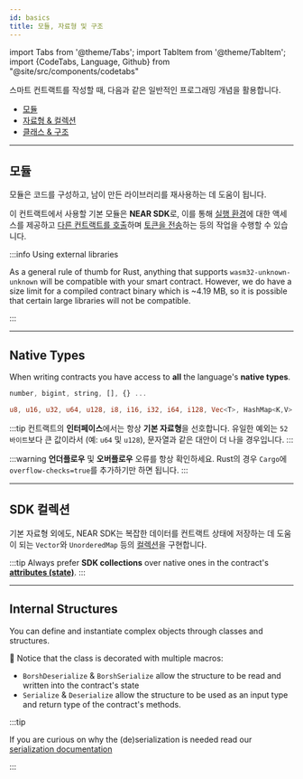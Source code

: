 ```yaml
---
id: basics
title: 모듈, 자료형 및 구조
---
```


import Tabs from '@theme/Tabs';
import TabItem from '@theme/TabItem';
import {CodeTabs, Language, Github} from "@site/src/components/codetabs"

스마트 컨트랙트를 작성할 때, 다음과 같은 일반적인 프로그래밍 개념을 활용합니다.

- [모듈](#modules)
- [자료형 & 컬렉션](#data-types)
- [클래스 & 구조](#classes--structures)

---

## 모듈

모듈은 코드를 구성하고, 남이 만든 라이브러리를 재사용하는 데 도움이 됩니다.

이 컨트랙트에서 사용할 기본 모듈은 **NEAR SDK**로, 이를 통해 [실행 환경](./environment/environment.md)에 대한 액세스를 제공하고 [다른 컨트랙트를 호출](./crosscontract.md)하며 [토큰을 전송](./actions.md)하는 등의 작업을 수행할 수 있습니다.

<CodeTabs>
  <Language value="🌐 JavaScript" language="ts">
    <Github fname="contract.ts"
      url="https://github.com/near-examples/donation-examples/blob/main/contract-ts/src/contract.ts"
      start="1" end="3" />

</Language>

<Language value="🦀 Rust" language="rust">
    <Github fname="lib.rs"
      url="https://github.com/near-examples/donation-examples/blob/main/contract-rs/src/lib.rs"
      start="1" end="6" />

</Language>

</CodeTabs>

:::info Using external libraries

As a general rule of thumb for Rust, anything that supports `wasm32-unknown-unknown` will be compatible with your smart contract.
However, we do have a size limit for a compiled contract binary which is ~4.19 MB, so it is possible that certain large libraries will not be compatible.

:::

---

## Native Types

When writing contracts you have access to **all** the language's **native types**.

<Tabs className="language-tabs" groupId="code-tabs">
  <TabItem value="🌐 JavaScript">

```ts
number, bigint, string, [], {} ...
```

</TabItem>

<TabItem value="🦀 Rust">

```rust
u8, u16, u32, u64, u128, i8, i16, i32, i64, i128, Vec<T>, HashMap<K,V> ...
```

</TabItem>

</Tabs>

:::tip
컨트랙트의 **인터페이스**에서는 항상 **기본 자료형**을 선호합니다. 유일한 예외는 `52 바이트`보다 큰 값이라서 (예: `u64` 및 `u128`), 문자열과 같은 대안이 더 나을 경우입니다.
:::

:::warning
**언더플로우** 및 **오버플로우** 오류를 항상 확인하세요. Rust의 경우 `Cargo`에 `overflow-checks=true`를 추가하기만 하면 됩니다.
:::

---

## SDK 컬렉션

기본 자료형 외에도, NEAR SDK는 복잡한 데이터를 컨트랙트 상태에 저장하는 데 도움이 되는 `Vector`와 `UnorderedMap` 등의 [컬렉션](./storage.md)을 구현합니다.

<CodeTabs>
  <Language value="🌐 JavaScript" language="js">
    <Github fname="index.js"
          url="https://github.com/near-examples/docs-examples/blob/main/storage-js/src/index.ts"
          start="8" end="11" />

</Language>

<Language value="🦀 Rust" language="rust">
    <Github fname="lib.rs"
          url="https://github.com/near-examples/docs-examples/blob/main/storage-rs/contract/src/lib.rs" start="33" end="36"/>

</Language>

</CodeTabs>

:::tip
Always prefer **SDK collections** over native ones in the contract's **[attributes (state)](./anatomy.md#defining-the-state)**.
:::

---

## Internal Structures

You can define and instantiate complex objects through classes and structures.

<Tabs className="language-tabs" groupId="code-tabs">
  <TabItem value="🌐 JavaScript">
    <Github fname="model.ts" language="ts"
      url="https://github.com/near-examples/donation-examples/blob/main/contract-ts/src/model.ts"
      start="3" end="11" />

</TabItem>

<TabItem value="🦀 Rust">
    <Github fname="lib.rs" language="rust"
      url="https://github.com/near-examples/donation-examples/blob/main/contract-rs/src/donation.rs"
      start="11" end="16" />

</TabItem>

</Tabs>

🦀 Notice that the class is decorated with multiple macros:

- `BorshDeserialize` & `BorshSerialize` allow the structure to be read and written into the contract's state
- `Serialize` & `Deserialize` allow the structure to be used as an input type and return type of the contract's methods.

:::tip

If you are curious on why the (de)serialization is needed read our [serialization documentation](./serialization.md)

:::
